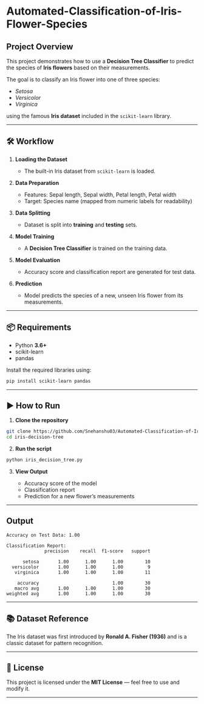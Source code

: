 # Automated-Classification-of-Iris-Flower-Species


## Project Overview

This project demonstrates how to use a **Decision Tree Classifier** to predict the species of **Iris flowers** based on their measurements.

The goal is to classify an Iris flower into one of three species:

* *Setosa*
* *Versicolor*
* *Virginica*

using the famous **Iris dataset** included in the `scikit-learn` library.

---

## 🛠 Workflow

1. **Loading the Dataset**

   * The built-in Iris dataset from `scikit-learn` is loaded.

2. **Data Preparation**

   * Features: Sepal length, Sepal width, Petal length, Petal width
   * Target: Species name (mapped from numeric labels for readability)

3. **Data Splitting**

   * Dataset is split into **training** and **testing** sets.

4. **Model Training**

   * A **Decision Tree Classifier** is trained on the training data.

5. **Model Evaluation**

   * Accuracy score and classification report are generated for test data.

6. **Prediction**

   * Model predicts the species of a new, unseen Iris flower from its measurements.

---

## 📦 Requirements

* Python **3.6+**
* scikit-learn
* pandas

Install the required libraries using:

```bash
pip install scikit-learn pandas
```

---

## ▶️ How to Run

1. **Clone the repository**

```bash
git clone https://github.com/Snehanshu03/Automated-Classification-of-Iris-Flower-Species.git
cd iris-decision-tree
```

2. **Run the script**

```bash
python iris_decision_tree.py
```

3. **View Output**

   * Accuracy score of the model
   * Classification report
   * Prediction for a new flower’s measurements

---

##  Output

```
Accuracy on Test Data: 1.00

Classification Report:
              precision    recall  f1-score   support

      setosa       1.00      1.00      1.00        10
  versicolor       1.00      1.00      1.00         9
   virginica       1.00      1.00      1.00        11

    accuracy                           1.00        30
   macro avg       1.00      1.00      1.00        30
weighted avg       1.00      1.00      1.00        30
```

---

## 📚 Dataset Reference

The Iris dataset was first introduced by **Ronald A. Fisher (1936)** and is a classic dataset for pattern recognition.

---

## 📜 License

This project is licensed under the **MIT License** — feel free to use and modify it.

---


